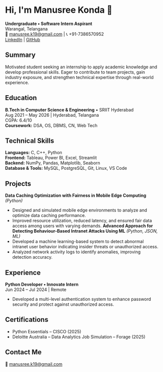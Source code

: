 # Hi, I'm Manusree Konda 👋

**Undergraduate • Software Intern Aspirant**  
Warangal, Telangana  
📧 manusree.k19@gmail.com | 📞 +91-7386570952  
[LinkedIn](https://www.linkedin.com/in/manusree-konda-74b611243/) | [GitHub](https://github.com/Manusree19)
## **Summary**
Motivated student seeking an internship to apply academic knowledge and develop professional skills. Eager to contribute to team projects, gain industry exposure, and strengthen technical expertise through real-world experience.
## **Education**
**B.Tech in Computer Science & Engineering** • SRIIT Hyderabad  
Aug 2021 – May 2026 | Hyderabad, Telangana  
CGPA: 6.4/10  
**Coursework:** DSA, OS, DBMS, CN, Web Tech
## **Technical Skills**
**Languages:** C, C++, Python  
**Frontend:** Tableau, Power BI, Excel, Streamlit  
**Backend:** NumPy, Pandas, Matplotlib, Seaborn  
**Database & Tools:** MySQL, PostgreSQL, Git, Linux, VS Code  
## **Projects**
**Data Caching Optimization with Fairness in Mobile Edge Computing** *(Python)*  
- Designed and simulated mobile edge environments to analyze and optimize data caching performance.  
- Improved resource utilization, reduced latency, and ensured fair data access among users with varying demands.
**Advanced Approach for Detecting Behaviour-Based Intranet Attacks Using ML** *(Python, JSON, ML)*  
- Developed a machine learning-based system to detect abnormal intranet user behavior indicating insider threats or unauthorized access.  
- Analyzed network activity logs to identify anomalies, improving detection accuracy.
## **Experience**
**Python Developer • Innovate Intern**  
Jun 2024 – Jul 2024 | Remote  
- Developed a multi-level authentication system to enhance password security and protect against unauthorized access.  
## **Certifications**
- Python Essentials – CISCO (2025)  
- Deloitte Australia – Data Analytics Job Simulation – Forage (2025)
## **Contact Me**
📧 manusree.k19@gmail.com  

